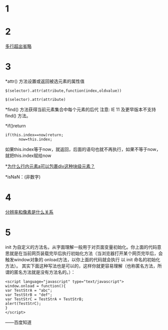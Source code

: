 # 1
# 2
[多行超出省略](https://jingyan.baidu.com/article/9f7e7ec09f44966f281554b5.html)

# 3
*attr() 方法设置或返回被选元素的属性值
```
$(selector).attr(attribute,function(index,oldvalue))

$(selector).attr(attribute)

```
*find() 方法获得当前元素集合中每个元素的后代  注意: IE 11 及更早版本不支持 find() 方法。

*if()return
```
if(this.index==now)return; 
      now=this.index;
```
如果this.index等于now，就返回，后面的语句也就不再执行，如果不等于now，就把this.index赋给now

*[为什么行内元素a可以包裹div这种块级元素？](https://segmentfault.com/q/1010000000762236/)

*isNaN：(非数字)

# 4
[分辨率和像素是什么关系](https://www.zhihu.com/question/21149600)

# 5 
init 为自定义的方法名，从字面理解一般用于对页面变量初始化。你上面的代码意思就是在当前网页装载完毕后执行初始化方法（当浏览器打开某个网页完毕后，会触发window对象的 onload方法，以你上面的代码就会执行 以 init 命名的初始化方法）。
其实下面这种写法也是可以的，这样你就更容易理解（也称匿名方法，所谓的匿名方法就是没有方法名的。）：
```
<script language="javascript" type="text/javascript">
window.onload = function(){
var TestStrA = "abc";
var TestStrB = "def";
var TestStrC = TestStrA + TestStrB;
alert(TestStrC);
}
</script>
```
——百度知道
